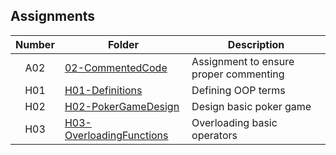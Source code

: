 ## Assignments

| Number | Folder | Description |
| :----: | ------ | ----------- |
|     A02   |    [02-CommentedCode](https://github.com/JefReeve/2143-OOP-Reeve/tree/master/Assignments/02-CommentedCode)    |      Assignment to ensure proper commenting       |
| H01 | [H01-Definitions](https://github.com/JefReeve/2143-OOP-Reeve/tree/master/Assignments/H01) | Defining OOP terms |
| H02 | [H02-PokerGameDesign](https://github.com/JefReeve/2143-OOP-Reeve/tree/master/Assignments/H02) | Design basic poker game |
| H03 | [H03-OverloadingFunctions](https://github.com/JefReeve/2143-OOP-Reeve/tree/master/Assignments/H03) | Overloading basic operators |
